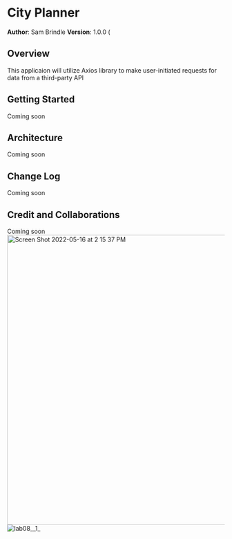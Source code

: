 # City Planner

**Author**: Sam Brindle
**Version**: 1.0.0 (

## Overview
<!-- Provide a high level overview of what this application is and why you are building it, beyond the fact that it's an assignment for this class. (i.e. What's your problem domain?) -->
This applicaion will utilize Axios library to make user-initiated requests for data from a third-party API

## Getting Started
<!-- What are the steps that a user must take in order to build this app on their own machine and get it running? -->
Coming soon

## Architecture
<!-- Provide a detailed description of the application design. What technologies (languages, libraries, etc) you're using, and any other relevant design information. -->
Coming soon

## Change Log
<!-- Use this area to document the iterative changes made to your application as each feature is successfully implemented. Use time stamps. Here's an example:
Name of feature: Locations - User can enter a location (city name) and recieve the longitude and latitude back.

Estimate of time needed to complete: 2 hours

Start time: 2:00

Finish time: 4:40

Actual time needed to complete: 2 hours 40 min

Name of feature: Map - When user enters a location (city name) we use the lon and lat to grab a map and display it with the other data.

Estimate of time needed to complete: 1 hour

Start time: 4:50

Finish time: 5:30

Actual time needed to complete: 1 hour 20 min

Name of feature: Error - When an error occurs an alert will pop up to tell the user what happened

Estimate of time needed to complete: 1 hour

Start time: 5:30

Finish time: 6:00

Actual time needed to complete: 30 min

01-01-2001 4:59pm - Application now has a fully-functional express server, with a GET route for the location resource. -->
Coming soon

## Credit and Collaborations
<!-- Give credit (and a link) to other people or resources that helped you build this application. -->
Coming soon
<img width="670" alt="Screen Shot 2022-05-16 at 2 15 37 PM" src="https://user-images.githubusercontent.com/96759306/168696465-72213178-41e4-472f-8926-f667e2564224.png">
![lab08__1_](https://user-images.githubusercontent.com/96759306/169159108-eff608be-4e74-499a-820c-8e2267c74c41.jpeg)
